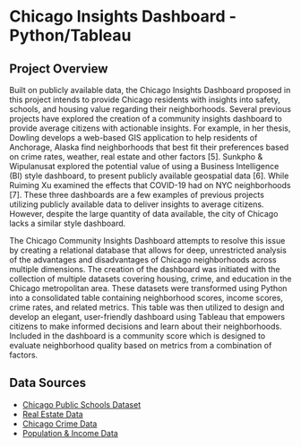 # Chicago Insights Dashboard - Python/Tableau

## Project Overview
Built on publicly available data, the Chicago Insights Dashboard proposed in this project intends to provide Chicago residents with insights into safety, schools, and housing value regarding their neighborhoods. Several previous projects have explored the creation of a community insights dashboard to provide average citizens with actionable insights. For example, in her thesis, Dowling develops a web-based GIS application to help residents of Anchorage, Alaska find neighborhoods that best fit their preferences based on crime rates, weather, real estate and other factors [5]. Sunkpho & Wipulanusat explored the potential value of using a Business Intelligence (BI) style dashboard, to present publicly available geospatial data [6]. While Ruiming Xu examined the effects that COVID-19 had on NYC neighborhoods [7]. These three dashboards are a few examples of previous projects utilizing publicly available data to deliver insights to average citizens. However, despite the large quantity of data available, the city of Chicago lacks a similar style dashboard.

The Chicago Community Insights Dashboard attempts to resolve this issue by creating a relational database that allows for deep, unrestricted analysis of the advantages and disadvantages of Chicago neighborhoods across multiple dimensions. The creation of the dashboard was initiated with the collection of multiple datasets covering housing, crime, and education in the Chicago metropolitan area. These datasets were transformed using Python into a consolidated table containing neighborhood scores, income scores, crime rates, and related metrics. This table was then utilized to design and develop an elegant, user-friendly dashboard using Tableau that empowers citizens to make informed decisions and learn about their neighborhoods. Included in the dashboard is a community score which is designed to evaluate neighborhood quality based on metrics from a combination of factors.

## Data Sources
- [Chicago Public Schools Dataset](https://data.cityofchicago.org/Education/Chicago-Public-Schools-School-Progress-Reports-SY2/2dn2-x66j/about_data)
- [Real Estate Data](https://www.housingstudies.org/data-portal/browse/?indicator=sales-100-residential-parcel&area=chicago-community-areas&property_type=0&view_as=view-table#)
- [Chicago Crime Data](https://data.cityofchicago.org/Public-Safety/Crimes-2001-to-Present/ijzp-q8t2/about_data)
- [Population & Income Data](https://www.housingstudies.org/data-portal/browse/?indicator=population-and-age&area=cook-county-municipalities&view_as=view-table)

